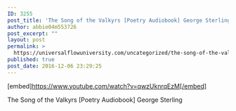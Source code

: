 ```yaml
---
ID: 3255
post_title: 'The Song of the Valkyrs [Poetry Audiobook] George Sterling'
author: abbie04m553726
post_excerpt: ""
layout: post
permalink: >
  https://universalflowuniversity.com/uncategorized/the-song-of-the-valkyrs-poetry-audiobook-george-sterling/
published: true
post_date: 2016-12-06 23:29:25
---
```

[embed]https://www.youtube.com/watch?v=qwzUknrqEzM[/embed]<br>
<p>The Song of the Valkyrs [Poetry Audiobook] George Sterling</p>
